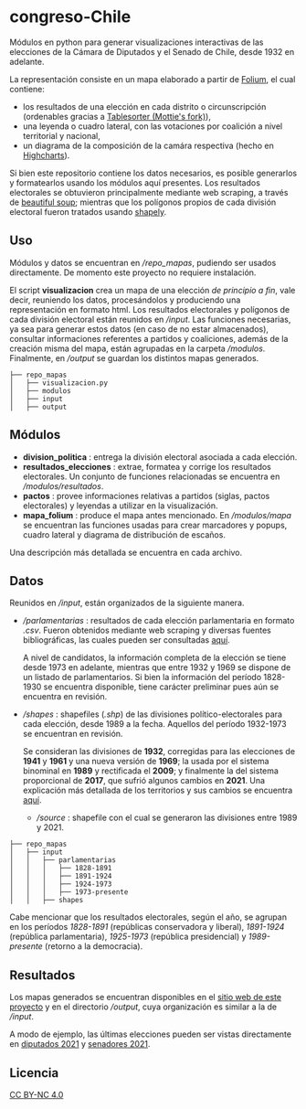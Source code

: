# congreso-Chile
Módulos en python para generar visualizaciones interactivas de las elecciones de la Cámara de Diputados y el Senado de Chile, desde 1932 en adelante.  

La representación consiste en un mapa elaborado a partir de [Folium](https://python-visualization.github.io/folium/), el cual contiene:
* los resultados de una elección en cada distrito o circunscripción (ordenables gracias a [Tablesorter (Mottie's fork)](https://mottie.github.io/tablesorter/docs/)),
* una leyenda o cuadro lateral, con las votaciones por coalición a nivel territorial y nacional, 
* un diagrama de la composición de la camára respectiva (hecho en [Highcharts](https://www.highcharts.com/)).  

Si bien este repositorio contiene los datos necesarios, es posible generarlos y formatearlos usando los módulos aquí presentes. Los resultados electorales se obtuvieron principalmente mediante web scraping, a través de [beautiful soup](https://www.crummy.com/software/BeautifulSoup/bs4/doc/); mientras que los polígonos propios de cada división electoral fueron tratados usando [shapely](https://shapely.readthedocs.io/en/stable/manual.html).

<!--
## Code Example
## Motivation
## Installation
-->

## Uso
Módulos y datos se encuentran en */repo_mapas*, pudiendo ser usados directamente. De momento este proyecto no requiere instalación.  

El script **visualizacion** crea un mapa de una elección *de principio a fin*, vale decir, reuniendo los datos, procesándolos y produciendo una representación en formato html. Los resultados electorales y polígonos de cada división electoral están reunidos en */input*. Las funciones necesarias, ya sea para generar estos datos (en caso de no estar almacenados), consultar informaciones referentes a partidos y coaliciones, además de la creación misma del mapa, están agrupadas en la carpeta */modulos*. Finalmente, en */output* se guardan los distintos mapas generados.

```
├── repo_mapas
│   ├── visualizacion.py
│   ├── modulos
│   ├── input
│   ├── output
```

## Módulos 
<!-- ## API Reference -->

* **division_politica** : entrega la división electoral asociada a cada elección.
* **resultados_elecciones** : extrae, formatea y corrige los resultados electorales. Un conjunto de funciones relacionadas se encuentra en */modulos/resultados*.
* **pactos** : provee informaciones relativas a partidos (siglas, pactos electorales) y leyendas a utilizar en la visualización.
* **mapa_folium** : produce el mapa antes mencionado. En */modulos/mapa* se encuentran las funciones usadas para crear marcadores y popups, cuadro lateral y diagrama de distribución de escaños.

Una descripción más detallada se encuentra en cada archivo.

## Datos
Reunidos en */input*, están organizados de la siguiente manera.

* */parlamentarias* : resultados de cada elección parlamentaria en formato *.csv*. Fueron obtenidos mediante web scraping y diversas fuentes bibliográficas, las cuales pueden ser consultadas [aquí](https://sebastianriffo.github.io/congreso-chile/es/fuentes.html).  

  A nivel de candidatos, la información completa de la elección se tiene desde 1973 en adelante, mientras que entre 1932 y 1969 se dispone de un listado de parlamentarios. Si bien la información del período 1828-1930 se encuentra disponible, tiene carácter preliminar pues aún se encuentra en revisión. 
	    
* */shapes* : shapefiles (*.shp*) de las divisiones político-electorales para cada elección, desde 1989 a la fecha. Aquellos del período 1932-1973 se encuentran en revisión.
  	
  Se consideran las divisiones de **1932**, corregidas para las elecciones de **1941** y **1961** y una nueva versión de **1969**; la usada por el sistema binominal en **1989** y rectificada el **2009**; y finalmente la del sistema proporcional de **2017**, que sufrió algunos cambios en **2021**. Una explicación más detallada de los territorios y sus cambios se encuentra [aquí](https://sebastianriffo.github.io/congreso-chile/es/sistemas.html). 

  * */source* : shapefile con el cual se generaron las divisiones entre 1989 y 2021. 

```
├── repo_mapas
│   ├── input
│   │   ├── parlamentarias
│   │   │   ├── 1828-1891
│   │   │   ├── 1891-1924
│   │   │   ├── 1924-1973
│   │   │   ├── 1973-presente
│   │   ├── shapes
```

Cabe mencionar que los resultados electorales, según el año, se agrupan en los períodos *1828-1891* (repúblicas conservadora y liberal), *1891-1924* (república parlamentaria), *1925-1973* (república presidencial) y *1989-presente* (retorno a la democracia).


<!--
## Tests/Usage
-->

## Resultados
Los mapas generados se encuentran disponibles en el [sitio web de este proyecto](https://sebastianriffo.github.io/congreso-chile/) y en el directorio */output*, cuya organización es similar a la de */input*.  

A modo de ejemplo, las últimas elecciones pueden ser vistas directamente en [diputados 2021](https://sebastianriffo.github.io/congreso-chile/es/mapas/2022-2026_Diputados.html) y [senadores 2021](https://sebastianriffo.github.io/congreso-chile/es/mapas/2022-2026_Senadores.html). 

<!--
## Contributors
-->

## Licencia
[CC BY-NC 4.0](https://creativecommons.org/licenses/by-nc/4.0/deed.en)

